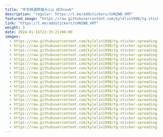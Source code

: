 ```yaml
---
title: "中文频道熊猫头🇨🇳 @Chnzwb"
description: "regular: https://t.me/addstickers/CHNZWB_XMT"
featured_image: "https://raw.githubusercontent.com/kylelin1998/tg-sticker-spreading-worldwide-images/main/img/d08d0cab-97d7-49b7-989e-d7fcd3f5a1fa.jpg"
link: "https://t.me/addstickers/CHNZWB_XMT"
weight: 3
date: 2024-01-16T22:35:21+08:00
images:
  - https://raw.githubusercontent.com/kylelin1998/tg-sticker-spreading-worldwide-images/main/img/d08d0cab-97d7-49b7-989e-d7fcd3f5a1fa.jpg
  - https://raw.githubusercontent.com/kylelin1998/tg-sticker-spreading-worldwide-images/main/img/963ed323-058b-46b5-b73d-c200aa5d1584.jpg
  - https://raw.githubusercontent.com/kylelin1998/tg-sticker-spreading-worldwide-images/main/img/adfd4fd6-0f69-436a-8890-27059c471082.jpg
  - https://raw.githubusercontent.com/kylelin1998/tg-sticker-spreading-worldwide-images/main/img/ef362a41-37ee-4c6b-9c2d-38531f83d749.jpg
  - https://raw.githubusercontent.com/kylelin1998/tg-sticker-spreading-worldwide-images/main/img/d128217e-5d84-4e95-b542-84c95ed43089.jpg
  - https://raw.githubusercontent.com/kylelin1998/tg-sticker-spreading-worldwide-images/main/img/90f5300f-3610-4086-9552-5b493f0e50f0.jpg
  - https://raw.githubusercontent.com/kylelin1998/tg-sticker-spreading-worldwide-images/main/img/ef20b483-7986-42d5-9e85-684433970633.jpg
  - https://raw.githubusercontent.com/kylelin1998/tg-sticker-spreading-worldwide-images/main/img/4bc7be4f-6637-40b5-8766-16698206cb4a.jpg
  - https://raw.githubusercontent.com/kylelin1998/tg-sticker-spreading-worldwide-images/main/img/a39dcdbf-70a3-413c-8d96-d2269b1038e1.jpg
  - https://raw.githubusercontent.com/kylelin1998/tg-sticker-spreading-worldwide-images/main/img/55ebfb71-bfa4-4c3f-a645-70237cb529ab.jpg
  - https://raw.githubusercontent.com/kylelin1998/tg-sticker-spreading-worldwide-images/main/img/cf856f8a-b16a-4d17-9f2f-e2937b68c2a5.jpg
  - https://raw.githubusercontent.com/kylelin1998/tg-sticker-spreading-worldwide-images/main/img/cf2f7427-8e9b-4cb7-8420-915c4a6de2dd.jpg
  - https://raw.githubusercontent.com/kylelin1998/tg-sticker-spreading-worldwide-images/main/img/6e28761e-c5f8-4318-9965-3048659800a4.jpg
  - https://raw.githubusercontent.com/kylelin1998/tg-sticker-spreading-worldwide-images/main/img/1b6779bc-1c57-4d8d-96ad-c246093afbe0.jpg
  - https://raw.githubusercontent.com/kylelin1998/tg-sticker-spreading-worldwide-images/main/img/180315d8-3b6d-4c1d-91d0-dabd7d9e7d5a.jpg
  - https://raw.githubusercontent.com/kylelin1998/tg-sticker-spreading-worldwide-images/main/img/e14840e2-bc6f-4a99-bf48-3450343750fc.jpg
  - https://raw.githubusercontent.com/kylelin1998/tg-sticker-spreading-worldwide-images/main/img/15586b5d-ec19-418e-ae5c-8c8d7108476e.jpg
  - https://raw.githubusercontent.com/kylelin1998/tg-sticker-spreading-worldwide-images/main/img/10e186ae-1e07-4bef-9963-2ba5032da7a0.jpg
  - https://raw.githubusercontent.com/kylelin1998/tg-sticker-spreading-worldwide-images/main/img/0c247c26-6dc8-4122-8ea3-9be039132376.jpg
  - https://raw.githubusercontent.com/kylelin1998/tg-sticker-spreading-worldwide-images/main/img/b814628a-b232-4354-a04d-df8b3b3012bb.jpg
---
```

